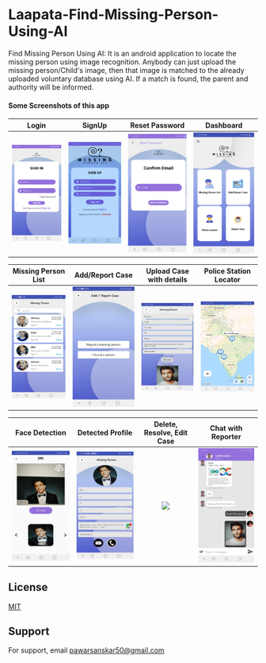 # Laapata-Find-Missing-Person-Using-AI
Find Missing Person Using AI: It is an android application to locate the missing person using image recognition. Anybody can just upload the missing person/Child's image, then that image is matched to the already uploaded voluntary database using AI. If a match is found, the parent and authority will be informed.

#### Some Screenshots of this app


 Login                               | SignUp                                        | Reset Password 			                    | Dashboard
:------------------------------------------:|:-------------------------------------------:|:-----------------------------------------------:|:----------------------------------------:
 <img src="Screenshots/SignIn.png" width="200"> | <img src="Screenshots/SignUp.png" width="200">  |<img src="Screenshots/Reset_Password.png" width="200">|<img src="Screenshots/Dashboard.png" width="200">

 Missing Person List                         | Add/Report Case                             | Upload Case with details                      | Police Station Locator
:-----------------------------------------:|:--------------------------------------------:|:-----------------------------------------------:|:-------------------------------------:
 <img src="Screenshots/Missing_Profile_List.png" width="200">| <img src="Screenshots/Add_report_Case.png" width="200">|<img src="Screenshots/Upload_Case_details.png" width="200">|<img src="Screenshots/Police_station_locator.png" width="200">
 
 Face Detection                           | Detected Profile                             | Delete, Resolve, Edit Case                      | Chat with Reporter
:-----------------------------------------:|:--------------------------------------------:|:-----------------------------------------------:|:-------------------------------------:
 <img src="Screenshots/Face_Detection.png" width="200">| <img src="Screenshots/Detected_Profile.png" width="200">|<img src="Screenshots/11.menu.png" width="200">|<img src="Screenshots/Chat_with_Reporter.png" width="200">
 
 
## License

[MIT](https://choosealicense.com/licenses/mit/)

## Support

For support, email pawarsanskar50@gmail.com 
 
 
 
 
 
 
 
 
 
 
 
 
 
 
 
 
